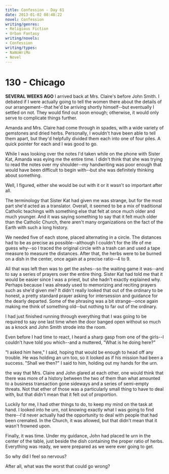 ```yaml
---
title: Confession - Day 61
date: 2013-01-02 08:48:22
novel: Confession
writing/genres:
- Religious Fiction
- Urban Fantasy
writing/novels:
- Confession
writing/types:
- NaNoWriMo
- Novel
---
```

# 130 - Chicago
**SEVERAL WEEKS AGO**
I arrived back at Mrs. Claire's before John Smith. I debated if I were actually going to tell the women there about the details of our arrangement--that he'd be arriving shortly himself--but eventually I settled on not. They would find out soon enough; otherwise, it would only serve to complicate things further.

<!--more-->

Amanda and Mrs. Claire had come through in spades, with a wide variety of gemstones and dried herbs. Personally, I wouldn't have been able to tell them apart, but they'd helpfully divided them each into one of four piles. A quick pointer for each and I was good to go.

While I was looking over the notes I'd taken while on the phone with Sister Kat, Amanda was eying me the entire time. I didn't think that she was trying to read the notes over my shoulder--my handwriting was poor enough that would have been difficult to begin with--but she was definitely thinking about something.

Well, I figured, either she would be out with it or it wasn't so important after all.

The terminology that Sister Kat had given me was strange, but for the most part she'd acted as a translator. Overall, it seemed to be a mix of traditional Catholic teachings with something else that felt at once much older and much younger. And it was saying something to say that it felt much older than the Catholic Church, there aren't many organizations on the fact of the Earth with such a long history.

We needed five of each stone, placed alternating in a circle. The distances had to be as precise as possible--although I couldn't for the life of me guess why--so I traced the original circle with a trash can and used a tape measure to measure the distances. After that, the herbs were to be burned on a dish in the center, once again at a precise ratio--4 to 9.

All that was left then was to get the ashes--so the waiting game it was--and to say a series of prayers over the entire thing. Sister Kat had told me that it would be easier since I was a priest, but she hadn't exactly explained why. Perhaps because I was already used to memorizing and reciting prayers such as she'd given me? It didn't really looked that out of the ordinary to be honest, a pretty standard prayer asking for intersession and guidance for the dearly departed. Some of the phrasing was a bit strange--once again making me think of something old--but nothing to far out of the ordinary.

I had just finished running through everything that I was going to be required to say one last time when the door banged open without so much as a knock and John Smith strode into the room.

Even before I had time to react, I heard a sharp gasp from one of the girls--I couldn't have told you which--and a muttered, "What is he doing here?"

"I asked him here," I said, hoping that would be enough to head off any trouble. He was holding an urn too, so it looked as if his mission had been a success. "Shall we then?" I said to him, holding out my hands for the urn.

the way that Mrs. Claire and John glared at each other, one would think that there was more of a history between the two of them than what amounted to a business transaction gone sideways and a series of semi-empty threats. Not that ether of those was a particularly small thing to have to deal with, but that didn't mean that it felt out of proportion.

Luckily for me, I had other things to do, to keep my mind on the task at hand. I looked into he urn, not knowing exactly what I was going to find there--I'd never actually had the opportunity to deal with people that had been cremated. In the Church, it was allowed, but that didn't mean that it wasn't frowned upon.

Finally, it was time. Under my guidance, John had placed te urn in the center of the table, just beside the dish containing the proper ratio of herbs. Everything was ready, we were prepared as we were ever going to get.

So why did I feel so nervous?

After all, what was the worst that could go wrong?
